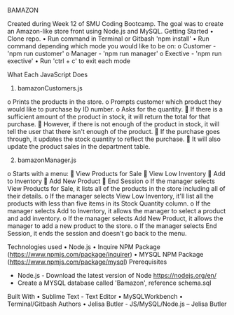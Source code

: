 BAMAZON

Created during Week 12 of SMU Coding Bootcamp. The goal was to create an Amazon-like store front using Node.js and MySQL.
Getting Started
•	Clone repo.
•	Run command in Terminal or Gitbash 'npm install'
•	Run command depending which mode you would like to be on:
o	Customer - 'npm run customer'
o	Manager - 'npm run manager'
o	Exective - 'npm run exective'
•	Run 'ctrl + c' to exit each mode

What Each JavaScript Does

1.	bamazonCustomers.js

o	Prints the products in the store.
o	Prompts customer which product they would like to purchase by ID number.
o	Asks for the quantity.
	If there is a sufficient amount of the product in stock, it will return the total for that purchase.
	However, if there is not enough of the product in stock, it will tell the user that there isn't enough of the product.
	If the purchase goes through, it updates the stock quantity to reflect the purchase.
	It will also update the product sales in the department table.
 
2.	bamazonManager.js

o	Starts with a menu:
	View Products for Sale
	View Low Inventory
	Add to Inventory
	Add New Product
	End Session
o	If the manager selects View Products for Sale, it lists all of the products in the store including all of their details.
o	If the manager selects View Low Inventory, it'll list all the products with less than five items in its Stock Quantity column.
o	If the manager selects Add to Inventory, it allows the manager to select a product and add inventory.
o	If the manager selects Add New Product, it allows the manager to add a new product to the store.
o	If the manager selects End Session, it ends the session and doesn't go back to the menu.

Technologies used
•	Node.js
•	Inquire NPM Package (https://www.npmjs.com/package/inquirer)
•	MYSQL NPM Package (https://www.npmjs.com/package/mysql)
Prerequisites
- Node.js - Download the latest version of Node https://nodejs.org/en/
- Create a MYSQL database called 'Bamazon', reference schema.sql

Built With
•	Sublime Text - Text Editor
•	MySQLWorkbench
•	Terminal/Gitbash
Authors
•	Jelisa Butler - JS/MySQL/Node.js – Jelisa Butler 

